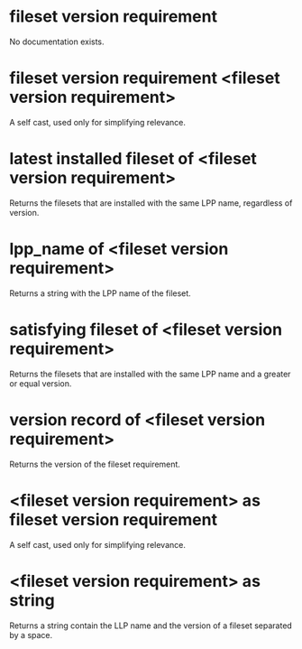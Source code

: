 # fileset version requirement

No documentation exists.

# fileset version requirement &lt;fileset version requirement&gt;

A self cast, used only for simplifying relevance.

# latest installed fileset of &lt;fileset version requirement&gt;

Returns the filesets that are installed with the same LPP name, regardless of version.

# lpp_name of &lt;fileset version requirement&gt;

Returns a string with the LPP name of the fileset.

# satisfying fileset of &lt;fileset version requirement&gt;

Returns the filesets that are installed with the same LPP name and a greater or equal version.

# version record of &lt;fileset version requirement&gt;

Returns the version of the fileset requirement.

# &lt;fileset version requirement&gt; as fileset version requirement

A self cast, used only for simplifying relevance.

# &lt;fileset version requirement&gt; as string

Returns a string contain the LLP name and the version of a fileset separated by a space.
